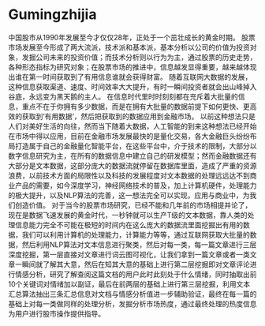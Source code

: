 # Gumingzhijia
中国股市从1990年发展至今才仅仅28年，正处于一个茁壮成长的黄金时期。 股票市场发展至今形成了两大流派，技术派和基本派，基本分析以公司的价值为投资对象，发掘公司未来的投资价值；而技术分析则以行为为主，通过股票的历史走势，各种形态指标为研究对象；在股票市场的推进中，信息越发显得重要，越来越体现出谁在第一时间获取到了有用信息谁就会获得财富。 随着互联网大数据的发展，这种信息获取渠道、速度、时间效率大大提升，有时一瞬间投资者就会出山峰掉入谷底，永远变为黑天鹅的主人。 在信息时代里时时刻刻都在充斥着大批量的信息，重点不在于你拥有多少数据，而是在拥有大批量的数据前提下如何更快、更高效的获取到‘有用数据’，然后把获取到的数据应用到金融市场。 以前这种想法只是人们对美好生活的向往，然而当下随着大数据，人工智能的到来这种想法已经开始在市场中得以应用，目前在金融市场发展最快的是量化交易，各大金融巨头纷纷布局打造属于自己的金融量化智能平台，在这些平台中，介于技术的限制，大部分以数字信息研究为主，在所有的数据信息中建立自己的研发模型；然而金融数据还有大部分是文本数据，这部分庞大的数据流就停留在数据库里面，造成了严重的资源浪费，以前技术方面的局限性以及科技的发展程度对文本数据的处理远远达不到商业产品的需要，如今深度学习，神经网络技术的普及，加上计算机硬件，处理能力的极大提升，以及NLP算法的完善，这一想法完全可以实现，应用与商业中，为我们创造价值。 对于当今的股票市场研究，已经不能和几年前的市场相提并论了，现在是数据飞速发展的黄金时代，一秒钟就可以生产T级的文本数据，靠人类的处理信息能力完全不可能在极短的时间内在这么庞大的数据流里面挖掘出有用的数据，我们可以利用计算机的处理能力，计算能力等等，通过互联网获取大批量的数据，然后利用NLP算法对文本信息进行聚类，然后对每一类，每一篇文章进行三层深度挖掘，第一层直接对文章进行词云图可视化，让我们拿到一篇文章或者一类文章一瞬间就了解其大意，然后在知其大意的基础上进行第二层挖掘即对文章评论进行情感分析，研究了解查阅这篇文档的用户此时此刻处于什么情绪，同时抽取出前10个关键词对情绪加以副证，最后在前两层的基础上进行第三层挖掘，利用文本汇总算法抽出三条汇总信息对文档与情感分析值进一步辅助验证，最终在每一篇的基础上对每一类做同样的处理分析，发掘分析市场热度，通过最终处理的热度信息为用户进行股市操作提供指导。
